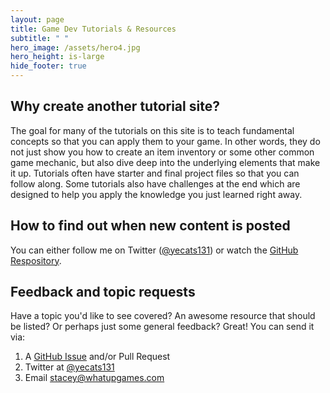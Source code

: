 ```yaml
---
layout: page
title: Game Dev Tutorials & Resources
subtitle: " "
hero_image: /assets/hero4.jpg
hero_height: is-large
hide_footer: true
---
```


## Why create another tutorial site?
The goal for many of the tutorials on this site is to teach fundamental concepts so that you can apply them to your game. In other words, they do not just show you how to create an item inventory or some other common game mechanic, but also dive deep into the underlying elements that make it up. Tutorials often have starter and final project files so that you can follow along. Some tutorials also have challenges at the end which are designed to help you apply the knowledge you just learned right away.

## How to find out when new content is posted
You can either follow me on Twitter ([@yecats131](https://twitter.com/yecats131)) or watch the [GitHub Respository](https://github.com/Yecats/GameDevTutorials).

## Feedback and topic requests
Have a topic you'd like to see covered? An awesome resource that should be listed? Or perhaps just some general feedback? Great! You can send it via:

1. A [GitHub Issue](https://github.com/yecats/GameDevTutorials/issues) and/or Pull Request
2. Twitter at [@yecats131](https://twitter.com/yecats131)
3. Email [stacey@whatupgames.com](mailto:stacey@whatupgames.com)
